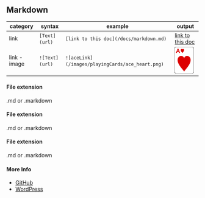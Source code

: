 ## Markdown
category | syntax | example | output
--- | --- | --- | ---
link | `[Text](url)` | `[link to this doc](/docs/markdown.md)` | [link to this doc](/docs/markdown.md)
link - image | `![Text](url)` | `![aceLink](/images/playingCards/ace_heart.png)` | ![aceLink](/images/playingCards/ace_heart.png)

#### File extension
  .md or .markdown
#### File extension
  .md or .markdown

#### File extension
  .md or .markdown

#### More Info
- [GitHub](https://guides.github.com/features/mastering-markdown/)
- [WordPress](https://en.support.wordpress.com/markdown-quick-reference/)
